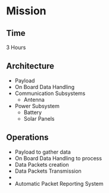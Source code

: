 Mission
==

## Time

3 Hours

## Architecture

- Payload
- On Board Data Handling
- Communication Subsystems
  - Antenna 
- Power Subsystem
  - Battery
  - Solar Panels

## Operations

- Payload to gather data
- On Board Data Handling to process
- Data Packets creation
- Data Packets Transmission
- 
- Automatic Packet Reporting System
